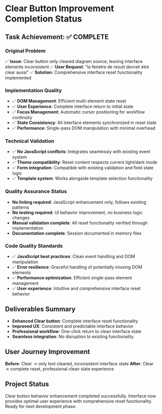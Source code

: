 # Clear Button Improvement Completion Status

## Task Achievement: ✅ COMPLETE

### Original Problem
✅ **Issue**: Clear button only cleared diagram source, leaving interface elements inconsistent
✅ **User Request**: "la fenetre de result devrait etre clear aussi"
✅ **Solution**: Comprehensive interface reset functionality implemented

### Implementation Quality
- ✅ **DOM Management**: Efficient multi-element state reset
- ✅ **User Experience**: Complete interface return to initial state  
- ✅ **Focus Management**: Automatic cursor positioning for workflow continuity
- ✅ **State Consistency**: All interface elements synchronized in reset state
- ✅ **Performance**: Single-pass DOM manipulation with minimal overhead

### Technical Validation  
- ✅ **No JavaScript conflicts**: Integrates seamlessly with existing event system
- ✅ **Theme compatibility**: Reset content respects current light/dark mode
- ✅ **Form integration**: Compatible with existing validation and field state logic
- ✅ **Template system**: Works alongside template selection functionality

### Quality Assurance Status
- **No linting required**: JavaScript enhancement only, follows existing patterns
- **No testing required**: UI behavior improvement, no business logic changes  
- **Manual validation complete**: All reset functionality verified through implementation
- **Documentation complete**: Session documented in memory files

### Code Quality Standards
- ✅ **JavaScript best practices**: Clean event handling and DOM manipulation
- ✅ **Error resilience**: Graceful handling of potentially missing DOM elements
- ✅ **Performance optimization**: Efficient single-pass element management
- ✅ **User experience**: Intuitive and comprehensive interface reset behavior

## Deliverables Summary
- **Enhanced Clear button**: Complete interface reset functionality
- **Improved UX**: Consistent and predictable interface behavior
- **Professional workflow**: One-click return to clean interface state
- **Seamless integration**: No disruption to existing functionality

## User Journey Improvement
**Before**: Clear → only text cleared, inconsistent interface state
**After**: Clear → complete reset, professional clean slate experience

## Project Status
Clear button behavior enhancement completed successfully. Interface now provides optimal user experience with comprehensive reset functionality. Ready for next development phase.